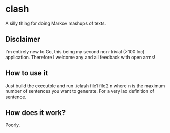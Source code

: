 clash
=====

A silly thing for doing Markov mashups of texts.

Disclaimer
----------
I'm entirely new to Go, this being my second non-trivial (>100 loc) application. Therefore I welcome any and all feedback with open arms!

How to use it
-------------
Just build the executble and run ./clash file1 file2 n
where n is the maximum number of sentences you want to generate. For a very lax definition of sentence.

How does it work?
-----------------
Poorly.
